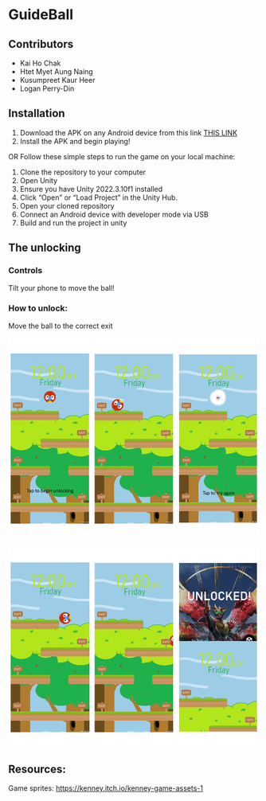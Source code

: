 # GuideBall

## Contributors

- Kai Ho Chak
- Htet Myet Aung Naing
- Kusumpreet Kaur Heer
- Logan Perry-Din

## Installation

1. Download the APK on any Android device from this link
[THIS LINK]([https://kaihochak.github.io/clicker](https://drive.google.com/file/d/1Fj-x7-zV8O3n2ztfzucaY4mQzx7htcI2/view?usp=sharing))
2. Install the APK and begin playing!

OR Follow these simple steps to run the game on your local machine:

1. Clone the repository to your computer
2. Open Unity
3. Ensure you have Unity 2022.3.10f1 installed
4. Click “Open” or “Load Project” in the Unity Hub.
5. Open your cloned repository
6. Connect an Android device with developer mode via USB
7. Build and run the project in unity

## The unlocking 

###  Controls
Tilt your phone to move the ball!
###  How to unlock:
Move the ball to the correct exit

![Failed Unlock](Assets/gameplay/gameplay1.png)

![Unlocked](Assets/gameplay/gameplay2.png)

## Resources:
Game sprites:
https://kenney.itch.io/kenney-game-assets-1
